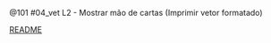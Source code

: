 @101 #04_vet L2 - Mostrar mão de cartas (Imprimir vetor formatado)

[README](../base/101/Readme.md)

